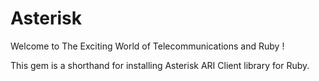# Asterisk

Welcome to The Exciting World of Telecommunications and Ruby !

This gem is a shorthand for installing Asterisk ARI Client library for Ruby.
